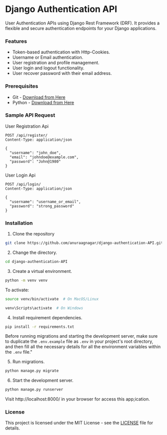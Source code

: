 # Django Authentication API

User Authentication APIs using Django Rest Framework (DRF).
It provides a flexible and secure authentication endpoints for your Django applications.

### Features

- Token-based authentication with Http-Cookies.
- Username or Email authentication.
- User registration and profile management.
- User login and logout functionality.
- User recover password with their email address.

### Prerequisites

- Git - [Download from Here](https://git-scm.com/downloads)
- Python - [Download from Here](https://www.python.org/downloads)

### Sample API Request

User Registration Api

```http
POST /api/register/
Content-Type: application/json

{
  "username": "john_doe",
  "email": "johndoe@example.com",
  "password": "John@1980"
}
```

User Login Api

```http
POST /api/login/
Content-Type: application/json

{
  "username": "username_or_email",
  "password": "strong_password"
}
```

### Installation

1. Clone the repository

```bash
git clone https://github.com/anuraagnagar/django-authentication-API.git
```

2. Change the directory.

```bash
cd django-authentication-API
```

3. Create a virtual environment.

```bash
python -m venv venv
```

To activate:

```bash
source venv/bin/activate  # On MacOS/Linux
```

```bash
venv\Scripts\activate  # On Windows
```

4. Install requirement dependencies.

```bash
pip install -r requirements.txt
```

Before running migrations and starting the development server, make sure to duplicate the `.env.example` file as `.env` in your project's root directory, and then fill all the necessary details for all the environment variables within the `.env` file."

5. Run migrations.

```bash
python manage.py migrate
```

6. Start the development server.

```bash
python manage.py runserver
```

Visit http://localhost:8000/ in your browser for access this app;ication.

### License

This project is licensed under the MIT License - see the [LICENSE](https://github.com/anuraagnagar/django-authentication-API/blob/main/LICENSE) file for details.
